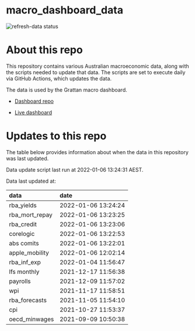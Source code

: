 
<!-- README.md is generated from README.Rmd. Please edit that file -->

# macro\_dashboard\_data

<!-- badges: start -->

![refresh-data
status](https://github.com/grattan/macro_dashboard_data/workflows/refresh-data/badge.svg)

<!-- badges: end -->

# About this repo

This repository contains various Australian macroeconomic data, along
with the scripts needed to update that data. The scripts are set to
execute daily via GitHub Actions, which updates the data.

The data is used by the Grattan macro dashboard.

  - [Dashboard repo](https://github.com/grattan/macrodashboard)

  - [Live dashboard](https://mattcowgill.shinyapps.io/macrodashboard/)

# Updates to this repo

The table below provides information about when the data in this
repository was last updated.

Data update script last run at 2022-01-06 13:24:31 AEST.

Data last updated at:

| data             | date                |
| :--------------- | :------------------ |
| rba\_yields      | 2022-01-06 13:24:24 |
| rba\_mort\_repay | 2022-01-06 13:23:25 |
| rba\_credit      | 2022-01-06 13:23:06 |
| corelogic        | 2022-01-06 13:22:53 |
| abs comits       | 2022-01-06 13:22:01 |
| apple\_mobility  | 2022-01-06 12:02:14 |
| rba\_inf\_exp    | 2022-01-04 11:56:47 |
| lfs monthly      | 2021-12-17 11:56:38 |
| payrolls         | 2021-12-09 11:57:02 |
| wpi              | 2021-11-17 11:58:51 |
| rba\_forecasts   | 2021-11-05 11:54:10 |
| cpi              | 2021-10-27 11:53:37 |
| oecd\_minwages   | 2021-09-09 10:50:38 |
